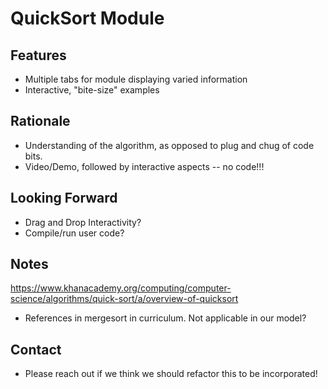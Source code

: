 # QuickSort Module 
## Features 
- Multiple tabs for module displaying varied information
- Interactive, "bite-size" examples

## Rationale 
- Understanding of the algorithm, as opposed to plug and chug of code bits. 
- Video/Demo, followed by interactive aspects -- no code!!! 

## Looking Forward 
- Drag and Drop Interactivity? 
- Compile/run user code? 

## Notes
https://www.khanacademy.org/computing/computer-science/algorithms/quick-sort/a/overview-of-quicksort
- References in mergesort in curriculum. Not applicable in our model?

## Contact 
- Please reach out if we think we should refactor this to be incorporated!